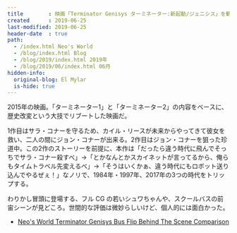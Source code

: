```yaml
---
title        : 映画「Terminator Genisys ターミネーター:新起動/ジェニシス」を観た
created      : 2019-06-25
last-modified: 2019-06-25
header-date  : true
path:
  - /index.html Neo's World
  - /blog/index.html Blog
  - /blog/2019/index.html 2019年
  - /blog/2019/06/index.html 06月
hidden-info:
  original-blog: El Mylar
  is-hide: true
---
```


2015年の映画。「ターミネーター1」と「ターミネーター2」の内容をベースに、歴史改変という大技でリブートした映画だ。

1作目はサラ・コナーを守るため、カイル・リースが未来からやってきて彼女を救い、二人の間にジョン・コナーが出来る。2作目はジョン・コナーを狙った珍道中。この2作のストーリーを前提に、本作は「だったら違う時代に飛んでそっちでサラ・コナー殺すべ」→「とかなんとかスカイネットが言ってるから、俺らもタイムトラベル先変えるべ」→「そうはいくかぁ、違う時代にもロボット送り込んでやるぜぇ！」なノリで、1984年・1997年、2017年の3つの時代をトリップする。

わりかし冒頭に登場する、フル CG の若いシュワちゃんや、スクールバスの前宙シーンが見どころ。世間的な評価は微妙らしいけど、個人的には面白かった。

- [Neo's World Terminator Genisys Bus Flip Behind The Scene Comparison](https://youtube.com/watch?v=Tg4DvcT98Wo)
